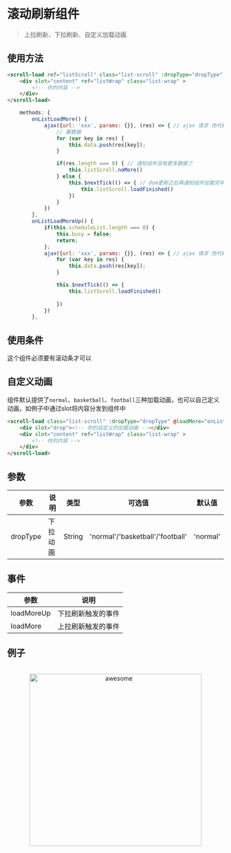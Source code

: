 # 滚动刷新组件

> 上拉刷新、下拉刷新、自定义加载动画




## 使用方法



```html
<scroll-load ref="listScroll" class="list-scroll" :dropType="dropType" @loadMore="onListLoadMore" @loadMoreUp="onListLoadMoreUp">
	<div slot="content" ref="listWrap" class="list-wrap" >
		<!-- 你的内容 -->
	</div>
</scroll-load>

```

```javascript
	methods: {
		onListLoadMore() {
            ajax({url: 'xxx', params: {}}, (res) => { // ajax 请求 伪代码
	            // 塞数据
	            for (var key in res) {
	                this.data.push(res[key]);
	            }

	            if(res.length === 0) { // 通知组件没有更多数据了
            		this.listScroll.noMore()
	            } else {
	            	this.$nextTick(() => { // dom更新之后再通知组件加载完毕
		            	this.listScroll.loadFinished()
		            })
	            }
	        })
		},
		onListLoadMoreUp() {
			if(this.scheduleList.length === 0) {
				this.busy = false;
				return;
			};
            ajax({url: 'xxx', params: {}}, (res) => { // ajax 请求 伪代码
	            for (var key in res) {
	                this.data.push(res[key]);
	            }

            	this.$nextTick(() => {
            		this.listScroll.loadFinished()
	            	
	            })
	        })
		},
```

## 使用条件
这个组件必须要有滚动条才可以

## 自定义动画
组件默认提供了`normal`、`basketball`、`football`三种加载动画，也可以自己定义动画，如例子中通过slot将内容分发到组件中

```html
<scroll-load class="list-scroll" :dropType="dropType" @loadMore="onListLoadMore" @loadMoreUp="onListLoadMoreUp">
	<div slot="drop"><!-- 你的自定义的加载动画 --></div>
	<div slot="content" ref="listWrap" class="list-wrap" >
		<!-- 你的内容 -->
	</div>
</scroll-load>

```

## 参数


参数 | 说明 | 类型 | 可选值 | 默认值
------- | ------- | ------- | ------- | -------
dropType | 下拉动画 | String | 'normal'/'basketball'/'football'  | 'normal'

## 事件
参数 | 说明 | 
------- | ------- |
loadMoreUp | 下拉刷新触发的事件 | 
loadMore | 上拉刷新触发的事件 | 


## 例子

<p align="center">
  <br>
  <img width="400" src="https://rawgit.com/baofengsports/vue-scroll-load/master/demo.png" alt="awesome">
  <br>
  <br>
</p>
